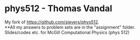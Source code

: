 # phys512 - Thomas Vandal
My fork of https://github.com/sievers/phys512.  
**All my answers to problem sets are in the "assignment" folder.  
Slides/codes etc. for McGill Computational Physics (phys 512)
